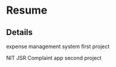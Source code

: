 # Resume

## Details

expense management system first project

NIT JSR Complaint app second project
